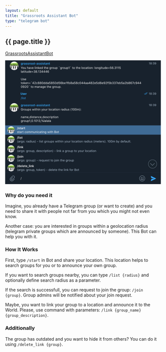 ```yaml
---
layout: default
title: "Grassroots Assistant Bot"
type: "telegram bot"
---
```


## {{ page.title }}

<a href="https://t.me/GrassrootsAssistantBot">GrassrootsAssistantBot</a>

![](../images/grassroots-assistant.png)

### Why do you need it

Imagine, you already have a Telegram group (or want to create) and you need to share it with people not far from you which you might not even know.

Another case: you are interested in groups within a geolocation radius (telegram private groups which are announced by someone). This Bot can help you with it.

### How It Works

First, type `/start` in Bot and share your location. This location helps to search groups for you or to announce your own group.

If you want to search groups nearby, you can type `/list {radius}` and optionally define search radius as a parameter.

If the search is successfull, you can request to join the group: `/join {group}`. Group admins will be notified about your join request.

Maybe, you want to link your group to a location and announce it to the World. Please, use command with parameters: `/link {group_name} {group_description}`.

### Additionally

The group has outdated and you want to hide it from others? You can do it using `/delete_link {group}`.

